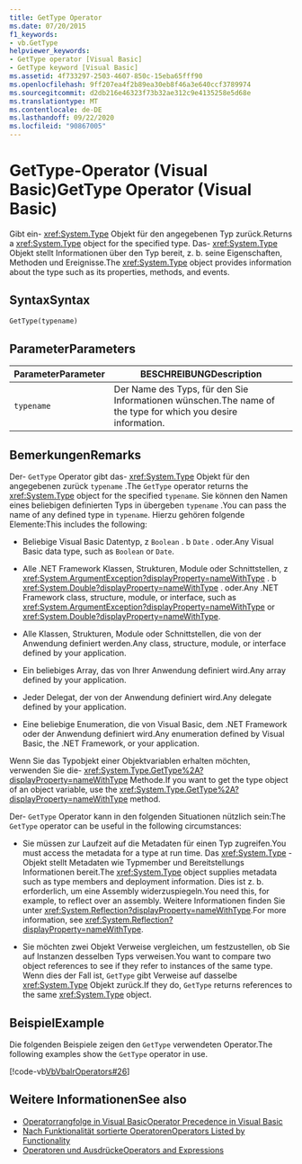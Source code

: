 ```yaml
---
title: GetType Operator
ms.date: 07/20/2015
f1_keywords:
- vb.GetType
helpviewer_keywords:
- GetType operator [Visual Basic]
- GetType keyword [Visual Basic]
ms.assetid: 4f733297-2503-4607-850c-15eba65fff90
ms.openlocfilehash: 9ff207ea4f2b89ea30eb8f46a3e640ccf3789974
ms.sourcegitcommit: d2db216e46323f73b32ae312c9e4135258e5d68e
ms.translationtype: MT
ms.contentlocale: de-DE
ms.lasthandoff: 09/22/2020
ms.locfileid: "90867005"
---
```

# <a name="gettype-operator-visual-basic"></a><span data-ttu-id="12aea-102">GetType-Operator (Visual Basic)</span><span class="sxs-lookup"><span data-stu-id="12aea-102">GetType Operator (Visual Basic)</span></span>

<span data-ttu-id="12aea-103">Gibt ein- <xref:System.Type> Objekt für den angegebenen Typ zurück.</span><span class="sxs-lookup"><span data-stu-id="12aea-103">Returns a <xref:System.Type> object for the specified type.</span></span> <span data-ttu-id="12aea-104">Das- <xref:System.Type> Objekt stellt Informationen über den Typ bereit, z. b. seine Eigenschaften, Methoden und Ereignisse.</span><span class="sxs-lookup"><span data-stu-id="12aea-104">The <xref:System.Type> object provides information about the type such as its properties, methods, and events.</span></span>  
  
## <a name="syntax"></a><span data-ttu-id="12aea-105">Syntax</span><span class="sxs-lookup"><span data-stu-id="12aea-105">Syntax</span></span>  
  
```vb  
GetType(typename)  
```  
  
## <a name="parameters"></a><span data-ttu-id="12aea-106">Parameter</span><span class="sxs-lookup"><span data-stu-id="12aea-106">Parameters</span></span>  
  
|<span data-ttu-id="12aea-107">Parameter</span><span class="sxs-lookup"><span data-stu-id="12aea-107">Parameter</span></span>|<span data-ttu-id="12aea-108">BESCHREIBUNG</span><span class="sxs-lookup"><span data-stu-id="12aea-108">Description</span></span>|  
|---|---|  
|`typename`|<span data-ttu-id="12aea-109">Der Name des Typs, für den Sie Informationen wünschen.</span><span class="sxs-lookup"><span data-stu-id="12aea-109">The name of the type for which you desire information.</span></span>|  
  
## <a name="remarks"></a><span data-ttu-id="12aea-110">Bemerkungen</span><span class="sxs-lookup"><span data-stu-id="12aea-110">Remarks</span></span>  

 <span data-ttu-id="12aea-111">Der- `GetType` Operator gibt das- <xref:System.Type> Objekt für den angegebenen zurück `typename` .</span><span class="sxs-lookup"><span data-stu-id="12aea-111">The `GetType` operator returns the <xref:System.Type> object for the specified `typename`.</span></span> <span data-ttu-id="12aea-112">Sie können den Namen eines beliebigen definierten Typs in übergeben `typename` .</span><span class="sxs-lookup"><span data-stu-id="12aea-112">You can pass the name of any defined type in `typename`.</span></span> <span data-ttu-id="12aea-113">Hierzu gehören folgende Elemente:</span><span class="sxs-lookup"><span data-stu-id="12aea-113">This includes the following:</span></span>  
  
- <span data-ttu-id="12aea-114">Beliebige Visual Basic Datentyp, z `Boolean` . b `Date` . oder.</span><span class="sxs-lookup"><span data-stu-id="12aea-114">Any Visual Basic data type, such as `Boolean` or `Date`.</span></span>  
  
- <span data-ttu-id="12aea-115">Alle .NET Framework Klassen, Strukturen, Module oder Schnittstellen, z <xref:System.ArgumentException?displayProperty=nameWithType> . b <xref:System.Double?displayProperty=nameWithType> . oder.</span><span class="sxs-lookup"><span data-stu-id="12aea-115">Any .NET Framework class, structure, module, or interface, such as <xref:System.ArgumentException?displayProperty=nameWithType> or <xref:System.Double?displayProperty=nameWithType>.</span></span>  
  
- <span data-ttu-id="12aea-116">Alle Klassen, Strukturen, Module oder Schnittstellen, die von der Anwendung definiert werden.</span><span class="sxs-lookup"><span data-stu-id="12aea-116">Any class, structure, module, or interface defined by your application.</span></span>  
  
- <span data-ttu-id="12aea-117">Ein beliebiges Array, das von Ihrer Anwendung definiert wird.</span><span class="sxs-lookup"><span data-stu-id="12aea-117">Any array defined by your application.</span></span>  
  
- <span data-ttu-id="12aea-118">Jeder Delegat, der von der Anwendung definiert wird.</span><span class="sxs-lookup"><span data-stu-id="12aea-118">Any delegate defined by your application.</span></span>  
  
- <span data-ttu-id="12aea-119">Eine beliebige Enumeration, die von Visual Basic, dem .NET Framework oder der Anwendung definiert wird.</span><span class="sxs-lookup"><span data-stu-id="12aea-119">Any enumeration defined by Visual Basic, the .NET Framework, or your application.</span></span>  
  
 <span data-ttu-id="12aea-120">Wenn Sie das Typobjekt einer Objektvariablen erhalten möchten, verwenden Sie die- <xref:System.Type.GetType%2A?displayProperty=nameWithType> Methode.</span><span class="sxs-lookup"><span data-stu-id="12aea-120">If you want to get the type object of an object variable, use the <xref:System.Type.GetType%2A?displayProperty=nameWithType> method.</span></span>  
  
 <span data-ttu-id="12aea-121">Der- `GetType` Operator kann in den folgenden Situationen nützlich sein:</span><span class="sxs-lookup"><span data-stu-id="12aea-121">The `GetType` operator can be useful in the following circumstances:</span></span>  
  
- <span data-ttu-id="12aea-122">Sie müssen zur Laufzeit auf die Metadaten für einen Typ zugreifen.</span><span class="sxs-lookup"><span data-stu-id="12aea-122">You must access the metadata for a type at run time.</span></span> <span data-ttu-id="12aea-123">Das <xref:System.Type> -Objekt stellt Metadaten wie Typmember und Bereitstellungs Informationen bereit.</span><span class="sxs-lookup"><span data-stu-id="12aea-123">The <xref:System.Type> object supplies metadata such as type members and deployment information.</span></span> <span data-ttu-id="12aea-124">Dies ist z. b. erforderlich, um eine Assembly widerzuspiegeln.</span><span class="sxs-lookup"><span data-stu-id="12aea-124">You need this, for example, to reflect over an assembly.</span></span> <span data-ttu-id="12aea-125">Weitere Informationen finden Sie unter <xref:System.Reflection?displayProperty=nameWithType>.</span><span class="sxs-lookup"><span data-stu-id="12aea-125">For more information, see <xref:System.Reflection?displayProperty=nameWithType>.</span></span>  
  
- <span data-ttu-id="12aea-126">Sie möchten zwei Objekt Verweise vergleichen, um festzustellen, ob Sie auf Instanzen desselben Typs verweisen.</span><span class="sxs-lookup"><span data-stu-id="12aea-126">You want to compare two object references to see if they refer to instances of the same type.</span></span> <span data-ttu-id="12aea-127">Wenn dies der Fall ist, `GetType` gibt Verweise auf dasselbe <xref:System.Type> Objekt zurück.</span><span class="sxs-lookup"><span data-stu-id="12aea-127">If they do, `GetType` returns references to the same <xref:System.Type> object.</span></span>  
  
## <a name="example"></a><span data-ttu-id="12aea-128">Beispiel</span><span class="sxs-lookup"><span data-stu-id="12aea-128">Example</span></span>  

 <span data-ttu-id="12aea-129">Die folgenden Beispiele zeigen den `GetType` verwendeten Operator.</span><span class="sxs-lookup"><span data-stu-id="12aea-129">The following examples show the `GetType` operator in use.</span></span>  
  
 [!code-vb[VbVbalrOperators#26](~/samples/snippets/visualbasic/VS_Snippets_VBCSharp/VbVbalrOperators/VB/Class1.vb#26)]  
  
## <a name="see-also"></a><span data-ttu-id="12aea-130">Weitere Informationen</span><span class="sxs-lookup"><span data-stu-id="12aea-130">See also</span></span>

- [<span data-ttu-id="12aea-131">Operatorrangfolge in Visual Basic</span><span class="sxs-lookup"><span data-stu-id="12aea-131">Operator Precedence in Visual Basic</span></span>](operator-precedence.md)
- [<span data-ttu-id="12aea-132">Nach Funktionalität sortierte Operatoren</span><span class="sxs-lookup"><span data-stu-id="12aea-132">Operators Listed by Functionality</span></span>](operators-listed-by-functionality.md)
- [<span data-ttu-id="12aea-133">Operatoren und Ausdrücke</span><span class="sxs-lookup"><span data-stu-id="12aea-133">Operators and Expressions</span></span>](../../programming-guide/language-features/operators-and-expressions/index.md)
